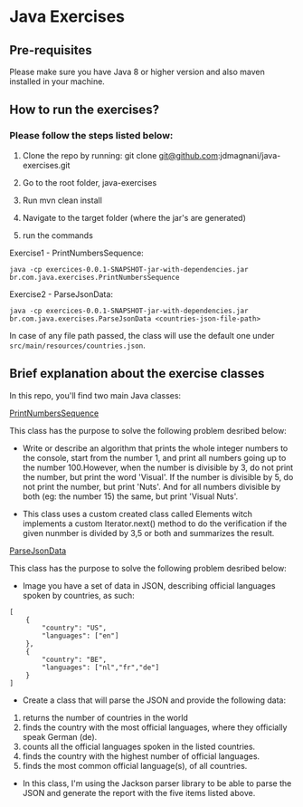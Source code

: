 # Java Exercises

## Pre-requisites

Please make sure you have Java 8 or higher version and also maven installed in your machine.

## How to run the exercises?

### Please follow the steps listed below:

1. Clone the repo by running: git clone git@github.com:jdmagnani/java-exercises.git

2. Go to the root folder, java-exercises

3. Run mvn clean install

4. Navigate to the target folder (where the jar's are generated)

5. run the commands

Exercise1 - PrintNumbersSequence:

```
java -cp exercices-0.0.1-SNAPSHOT-jar-with-dependencies.jar br.com.java.exercises.PrintNumbersSequence
```

Exercise2 - ParseJsonData:


```
java -cp exercices-0.0.1-SNAPSHOT-jar-with-dependencies.jar br.com.java.exercises.ParseJsonData <countries-json-file-path>
```
In case of any file path passed, the class will use the default one under `src/main/resources/countries.json`.

## Brief explanation about the exercise classes

In this repo, you'll find two main Java classes:

[PrintNumbersSequence](https://github.com/jdmagnani/java-exercises/blob/main/src/main/java/br/com/java/exercises/PrintNumbersSequence.java)

This class has the purpose to solve the following problem desribed below:

- Write or describe an algorithm that prints the whole integer numbers to the console, start from the number 1, and print all numbers going up to the number 100.However, when the number is divisible by 3, do not print the number, but print the word 'Visual'. If the number is divisible by 5, do not print the number, but print 'Nuts'. And for all numbers divisible by both (eg: the number 15) the same, but print 'Visual Nuts'.

- This class uses a custom created class called Elements witch implements a custom Iterator.next() method to do the verification if the given nunmber is divided by 3,5 or both and summarizes the result.


[ParseJsonData](https://github.com/jdmagnani/java-exercises/blob/main/src/main/java/br/com/java/exercises/ParseJsonData.java)

This class has the purpose to solve the following problem desribed below:

- Image you have a set of data in JSON, describing official languages spoken by countries, as such:


```
[
	{
		"country": "US",
		"languages": ["en"]
	},
	{
		"country": "BE",
		"languages": ["nl","fr","de"]
	}
]
```

- Create a class that will parse the JSON and provide the following data:
1. returns the number of countries in the world
2. finds the country with the most official languages, where they officially speak German (de).
3. counts all the official languages spoken in the listed countries.
4. finds the country with the highest number of official languages.
5. finds the most common official language(s), of all countries. 

- In this class, I'm using the Jackson parser library to be able to parse the JSON and generate the report with the five items listed above.

